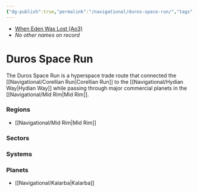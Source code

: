 ```yaml
---
{"dg-publish":true,"permalink":"/navigational/duros-space-run/","tags":["map","hyperlane","midrim"]}
---
```


- [When Eden Was Lost (Ao3)](https://archiveofourown.org/works/19334440/chapters/45992584)
- *No other names on record*
# Duros Space Run 

The Duros Space Run is a hyperspace trade route that connected the [[Navigational/Corellian Run\|Corellian Run]] to the [[Navigational/Hydian Way\|Hydian Way]] while passing through major commercial planets in the [[Navigational/Mid Rim\|Mid Rim]].

### Regions
- [[Navigational/Mid Rim\|Mid Rim]]

### Sectors

### Systems

### Planets
- [[Navigational/Kalarba\|Kalarba]]

